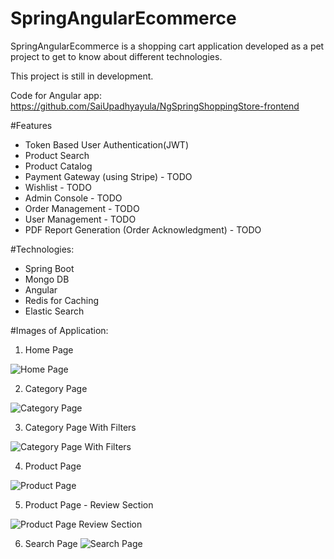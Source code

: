 # SpringAngularEcommerce
SpringAngularEcommerce is a shopping cart application developed as a pet project to get to know about different technologies.

This project is still in development.

Code for Angular app: https://github.com/SaiUpadhyayula/NgSpringShoppingStore-frontend

#Features
- Token Based User Authentication(JWT)
- Product Search
- Product Catalog
- Payment Gateway (using Stripe) - TODO
- Wishlist - TODO
- Admin Console - TODO
- Order Management - TODO
- User Management - TODO
- PDF Report Generation (Order Acknowledgment) - TODO


#Technologies:
- Spring Boot
- Mongo DB
- Angular
- Redis for Caching
- Elastic Search

#Images of Application:
1. Home Page

![Home Page](https://github.com/SaiUpadhyayula/NgSpringShoppingStore/blob/master/src/main/resources/images/homepage.PNG)

2. Category Page

![Category Page](https://github.com/SaiUpadhyayula/NgSpringShoppingStore/blob/master/src/main/resources/images/category-page.PNG)

3. Category Page With Filters

![Category Page With Filters](https://github.com/SaiUpadhyayula/NgSpringShoppingStore/blob/master/src/main/resources/images/category-page-with-filters.PNG)

4. Product Page

![Product Page](https://github.com/SaiUpadhyayula/NgSpringShoppingStore/blob/master/src/main/resources/images/product-page.PNG)

5. Product Page - Review Section

![Product Page Review Section](https://github.com/SaiUpadhyayula/NgSpringShoppingStore/blob/master/src/main/resources/images/product-page-review-section.PNG)

6. Search Page
![Search Page](https://github.com/SaiUpadhyayula/NgSpringShoppingStore/blob/master/src/main/resources/images/search-page.PNG)



